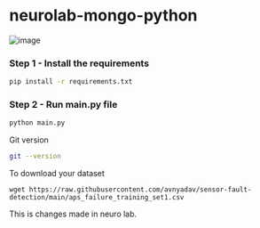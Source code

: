 # neurolab-mongo-python

![image](https://user-images.githubusercontent.com/57321948/196933065-4b16c235-f3b9-4391-9cfe-4affcec87c35.png)

### Step 1 - Install the requirements

```bash
pip install -r requirements.txt
```

### Step 2 - Run main.py file

```bash
python main.py
```


Git version

```bash
git --version
```

To download your dataset
```
wget https://raw.githubusercontent.com/avnyadav/sensor-fault-detection/main/aps_failure_training_set1.csv
```

This is changes made in neuro lab.

